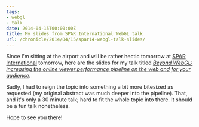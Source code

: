 ```yaml
---
tags:
- webgl
- talk
date: 2014-04-15T00:00:00Z
title: My slides from SPAR International WebGL talk
url: /chronicle/2014/04/15/spar14-webgl-talk-slides/
---
```


Since I'm sitting at the airport and will be rather hectic tomorrow at [SPAR International](http://www.sparpointgroup.com/international/) tomorrow, here are the slides for my talk titled _[Beyond WebGL: increasing the online viewer performance pipeline on the web and for your audience](http://cdn.cache.stickmanventures.com/presentations/sparinternational2014/index.html#/)_.

Sadly, I had to reign the topic into something a bit more bitesized as requested (my original abstract was much deeper into the pipeline). That, and it's only a 30 minute talk; hard to fit the whole topic into there. It should be a fun talk nonetheless.

Hope to see you there!